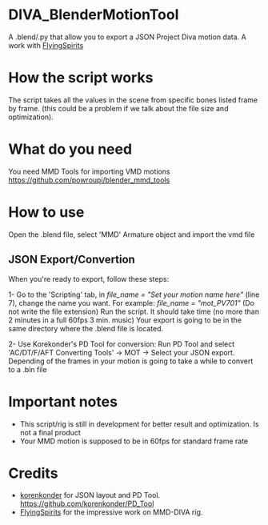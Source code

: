 # DIVA_BlenderMotionTool
A .blend/.py that allow you to export a JSON Project Diva motion data.
A work with [FlyingSpirits](https://github.com/FlyingSpirits)

# How the script works
The script takes all the values in the scene from specific bones listed frame by frame. (this could be a problem if we talk about the file size and optimization).

# What do you need 
You need MMD Tools for importing VMD motions
https://github.com/powroupi/blender_mmd_tools

# How to use
Open the .blend file, select 'MMD' Armature object and import the vmd file

## JSON Export/Convertion
When you're ready to export, follow these steps:

1- Go to the 'Scripting' tab, in *file_name = "Set your motion name here"* (line 7), change the name you want. For example:
*file_name = "mot_PV701"* (Do not write the file extension)
Run the script. It should take time (no more than 2 minutes in a full 60fps 3 min. music) 
Your export is going to be in the same directory where the .blend file is located.

2- Use Korekonder's PD Tool for conversion:
Run PD Tool and select 'AC/DT/F/AFT Converting Tools' -> MOT -> Select your JSON export.
Depending of the frames in your motion is going to take a while to convert to a .bin file

# Important notes
- This script/rig is still in development for better result and optimization. Is not a final product
- Your MMD motion is supposed to be in 60fps for standard frame rate

# Credits
- [korenkonder](https://github.com/korenkonder) for JSON layout and PD Tool.
https://github.com/korenkonder/PD_Tool
- [FlyingSpirits](https://github.com/FlyingSpirits) for the impressive work on MMD-DIVA rig.
